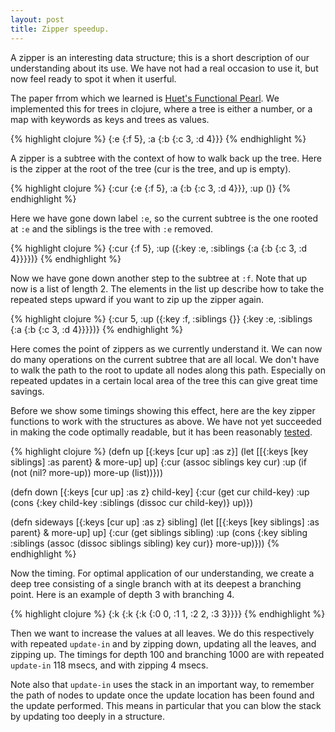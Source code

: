 ```yaml
---
layout: post
title: Zipper speedup.
---
```


A zipper is an interesting data structure; this is a short description of our
understanding about its use.  We have not had a real occasion to use it, but
now feel ready to spot it when it userful.

The paper frrom which we learned is [Huet's Functional
Pearl](http://www.st.cs.uni-sb.de/edu/seminare/2005/advanced-fp/docs/huet-zipper.pdf).
We implemented this for trees in clojure, where a tree is either a number, or
a map with keywords as keys and trees as values.

{% highlight clojure %}
{:e {:f 5}, :a {:b {:c 3, :d 4}}}
{% endhighlight %}

A zipper is a subtree with the context of how to walk back up the tree.  Here is the
zipper at the root of the tree (cur is the tree, and up is empty).

{% highlight clojure %}
{:cur {:e {:f 5}, :a {:b {:c 3, :d 4}}}, :up ()}
{% endhighlight %}

Here we have gone down label `:e`, so the current subtree is the one rooted at
`:e` and the siblings is the tree with `:e` removed.

{% highlight clojure %}
{:cur {:f 5}, :up ({:key :e, :siblings {:a {:b {:c 3, :d 4}}}})}
{% endhighlight %}

Now we have gone down another step to the subtree at `:f`.  Note that up now
is a list of length 2.  The elements in the list up describe how to take the
repeated steps upward if you want to zip up the zipper again.

{% highlight clojure %}
{:cur 5, :up ({:key :f, :siblings {}} {:key :e, :siblings {:a {:b {:c 3, :d 4}}}})}
{% endhighlight %}

Here comes the point of zippers as we currently understand it.  We can now do
many operations on the current subtree that are all local.  We don't have to
walk the path to the root to update all nodes along this path.  Especially on
repeated updates in a certain local area of the tree this can give great time
savings.

Before we show some timings showing this effect, here are the key zipper
functions to work with the structures as above.  We have not yet succeeded in
making the code optimally readable, but it has been reasonably
[tested](https://github.com/kasterma/basicprogramming/blob/develop/algorithms/zipper/src/core.clj).

{% highlight clojure %}
(defn up [{:keys [cur up] :as z}]
  (let [[{:keys [key siblings] :as parent} & more-up]
        up]
    {:cur (assoc siblings key cur)
     :up (if (not (nil? more-up)) more-up (list))}))

(defn down [{:keys [cur up] :as z} child-key]
  {:cur (get cur child-key)
   :up (cons {:key child-key :siblings (dissoc cur child-key)} up)})

(defn sideways [{:keys [cur up] :as z} sibling]
  (let [[{:keys [key siblings] :as parent} & more-up]
        up]
    {:cur (get siblings sibling)
     :up (cons {:key sibling :siblings (assoc (dissoc siblings sibling) key cur)} more-up)}))
{% endhighlight %}

Now the timing.  For optimal application of our understanding, we create a
deep tree consisting of a single branch with at its deepest a branching point.
Here is an example of depth 3 with branching 4.

{% highlight clojure %}
{:k {:k {:k {:0 0, :1 1, :2 2, :3 3}}}}
{% endhighlight %}

Then we want to increase the values at all leaves.  We do this respectively
with repeated `update-in` and by zipping down, updating all the leaves, and
zipping up.  The timings for depth 100 and branching 1000 are with repeated
`update-in` 118 msecs, and with zipping 4 msecs.

Note also that `update-in` uses the stack in an important way, to remember the
path of nodes to update once the update location has been found and the update
performed.  This means in particular that you can blow the stack by updating
too deeply in a structure.
